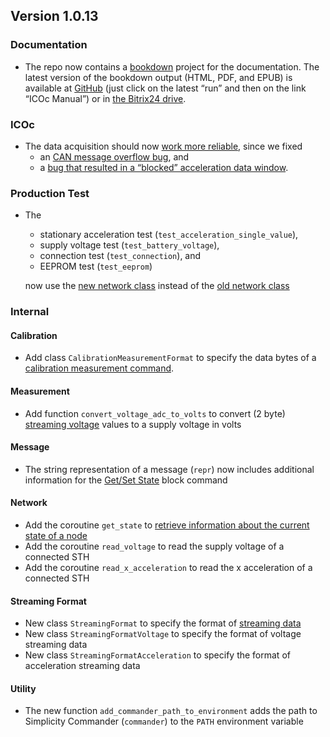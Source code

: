 ## Version 1.0.13

### Documentation

- The repo now contains a [bookdown](https://bookdown.org) project for the documentation. The latest version of the bookdown output (HTML, PDF, and EPUB) is available at [GitHub](https://github.com/MyTooliT/ICOc/actions/workflows/documentation.yaml) (just click on the latest “run” and then on the link “ICOc Manual”) or in [the Bitrix24 drive](https://mytoolit.bitrix24.de/docs/path/Documentation%20Repositories/ICOc/).

### ICOc

- The data acquisition should now [work more reliable](https://github.com/MyTooliT/ICOc/issues/18), since we fixed
  - an [CAN message overflow bug](https://github.com/MyTooliT/ICOc/commit/108b7a64baae980cc24cbda41fd4ca9a979afd80), and
  - a [bug that resulted in a “blocked” acceleration data window](https://github.com/MyTooliT/ICOc/commit/12fd083623e9c0b613d2db8e2a54e9b9cac06a28).

### Production Test

- The

  - stationary acceleration test (`test_acceleration_single_value`),
  - supply voltage test (`test_battery_voltage`),
  - connection test (`test_connection`), and
  - EEPROM test (`test_eeprom`)

  now use the [new network class](../../mytoolit/can/network.py) instead of the [old network class](../../mytoolit/old/network.py)

### Internal

#### Calibration

- Add class `CalibrationMeasurementFormat` to specify the data bytes of a [calibration measurement command](https://mytoolit.github.io/Documentation/#command:Calibration-Measurement).

#### Measurement

- Add function `convert_voltage_adc_to_volts` to convert (2 byte) [streaming voltage][streaming] values to a supply voltage in volts

[streaming]: https://mytoolit.github.io/Documentation/#block-streaming

#### Message

- The string representation of a message (`repr`) now includes additional information for the [Get/Set State](https://mytoolit.github.io/Documentation/#command:get-set-state) block command

#### Network

- Add the coroutine `get_state` to [retrieve information about the current state of a node](https://mytoolit.github.io/Documentation/#command:get-set-state)
- Add the coroutine `read_voltage` to read the supply voltage of a connected STH
- Add the coroutine `read_x_acceleration` to read the x acceleration of a connected STH

#### Streaming Format

- New class `StreamingFormat` to specify the format of [streaming data][streaming]
- New class `StreamingFormatVoltage` to specify the format of voltage streaming data
- New class `StreamingFormatAcceleration` to specify the format of acceleration streaming data

#### Utility

- The new function `add_commander_path_to_environment` adds the path to Simplicity Commander (`commander`) to the `PATH` environment variable
